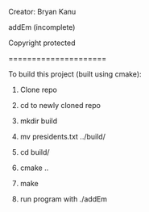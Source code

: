 Creator: Bryan Kanu

addEm (incomplete)

Copyright protected

=====================

To build this project (built using cmake):

1) Clone repo

2) cd to newly cloned repo

3) mkdir build

4) mv presidents.txt ../build/

5) cd build/

6) cmake ..

7) make

8) run program with ./addEm
